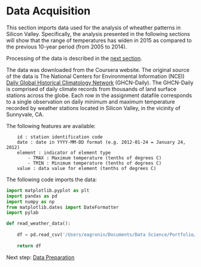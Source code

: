 # Data Acquisition

This section imports data used for the analysis of wheather patterns in Silicon Valley.  Specifically, the analysis presented in the following sections will show that the range of temperatures has widen in 2015 as compared to the previous 10-year period (from 2005 to 2014).

Processing of the data is described in the [next section](https://eagronin.github.io/sv-weather-prepare/).
 
The data was downloaded from the Coursera website.  The original source of the data is The National Centers for Environmental Information (NCEI) [Daily Global Historical Climatology Network](https://www1.ncdc.noaa.gov/pub/data/ghcn/daily/readme.txt) (GHCN-Daily).  The GHCN-Daily is comprised of daily climate records from thousands of land surface stations across the globe.  Each row in the assignment datafile corresponds to a single observation on daily minimum and maximum temperature recorded by weather stations located in Silicon Valley, in the vicinity of Sunnyvale, CA.

The following features are available:

```
    id : station identification code
    date : date in YYYY-MM-DD format (e.g. 2012-01-24 = January 24, 2012)
    element : indicator of element type
        - TMAX : Maximum temperature (tenths of degrees C)
        - TMIN : Minimum temperature (tenths of degrees C)
    value : data value for element (tenths of degrees C)
```

The following code imports the data:

```python
import matplotlib.pyplot as plt
import pandas as pd
import numpy as np
from matplotlib.dates import DateFormatter
import pylab

def read_weather_data():
    
    df = pd.read_csv('/Users/eagronin/Documents/Data Science/Portfolio/Project Data/weather data.csv')
    
    return df
```

Next step: [Data Preparation](https://eagronin.github.io/sv-weather-prepare/)
